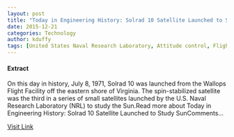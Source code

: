 ```yaml
---
layout: post
title: "Today in Engineering History: Solrad 10 Satellite Launched to Study Sun"
date: 2015-12-21
categories: Technology
author: kduffy
tags: [United States Naval Research Laboratory, Attitude control, Flight, Space science, Space technology, Satellites, Aerospace, Aerospace engineering, Spaceflight, Outer space, Spacecraft, Astronautics, Spaceflight technologies]
---
```





#### Extract
>

On this day in history, July 8, 1971, Solrad 10 was launched from the Wallops Flight Facility off the eastern shore of Virginia. The spin-stabilized satellite was the third in a series of small satellites launched by the U.S. Naval Research Laboratory (NRL) to study the Sun.Read more about Today in Engineering History: Solrad 10 Satellite Launched to Study SunComments...



[Visit Link](http://www.pddnet.com/blogs/2015/07/today-engineering-history-solrad-10-satellite-launched-study-sun)


